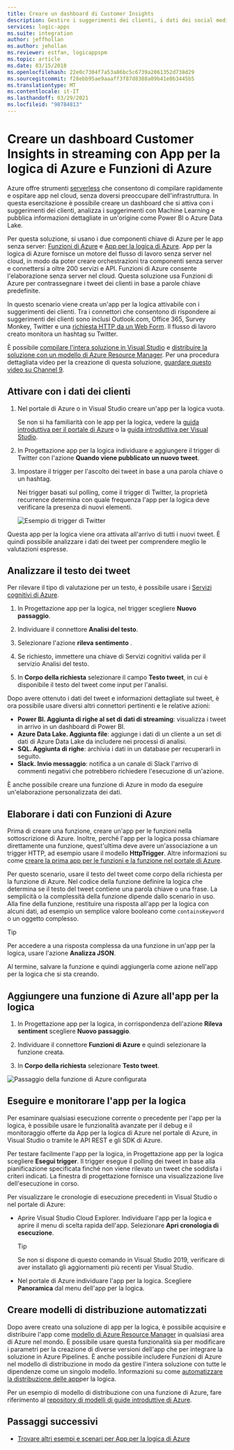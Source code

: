 ```yaml
---
title: Creare un dashboard di Customer Insights
description: Gestire i suggerimenti dei clienti, i dati dei social media e altro ancora creando un dashboard Customer Insights con App per la logica di Azure e Funzioni di Azure
services: logic-apps
ms.suite: integration
author: jeffhollan
ms.author: jehollan
ms.reviewer: estfan, logicappspm
ms.topic: article
ms.date: 03/15/2018
ms.openlocfilehash: 22e0c7304f7a53a86bc5c6739a2061352d738d29
ms.sourcegitcommit: f28ebb95ae9aaaff3f87d8388a09b41e0b3445b5
ms.translationtype: MT
ms.contentlocale: it-IT
ms.lasthandoff: 03/29/2021
ms.locfileid: "98784813"
---
```

# <a name="create-a-streaming-customer-insights-dashboard-with-azure-logic-apps-and-azure-functions"></a>Creare un dashboard Customer Insights in streaming con App per la logica di Azure e Funzioni di Azure

Azure offre strumenti [serverless](https://azure.microsoft.com/solutions/serverless/) che consentono di compilare rapidamente e ospitare app nel cloud, senza doversi preoccupare dell'infrastruttura. In questa esercitazione è possibile creare un dashboard che si attiva con i suggerimenti dei clienti, analizza i suggerimenti con Machine Learning e pubblica informazioni dettagliate in un'origine come Power BI o Azure Data Lake.

Per questa soluzione, si usano i due componenti chiave di Azure per le app senza server: [Funzioni di Azure](https://azure.microsoft.com/services/functions/) e [App per la logica di Azure](https://azure.microsoft.com/services/logic-apps/).
App per la logica di Azure fornisce un motore del flusso di lavoro senza server nel cloud, in modo da poter creare orchestrazioni tra componenti senza server e connettersi a oltre 200 servizi e API. Funzioni di Azure consente l'elaborazione senza server nel cloud. Questa soluzione usa Funzioni di Azure per contrassegnare i tweet dei clienti in base a parole chiave predefinite.

In questo scenario viene creata un'app per la logica attivabile con i suggerimenti dei clienti. Tra i connettori che consentono di rispondere ai suggerimenti dei clienti sono inclusi Outlook.com, Office 365, Survey Monkey, Twitter e una [richiesta HTTP da un Web Form](/archive/blogs/logicapps/calling-a-logic-app-from-an-html-form). Il flusso di lavoro creato monitora un hashtag su Twitter.

È possibile [compilare l'intera soluzione in Visual Studio](../logic-apps/quickstart-create-logic-apps-with-visual-studio.md) e [distribuire la soluzione con un modello di Azure Resource Manager](../logic-apps/logic-apps-deploy-azure-resource-manager-templates.md). Per una procedura dettagliata video per la creazione di questa soluzione, [guardare questo video su Channel 9](https://aka.ms/logicappsdemo). 

## <a name="trigger-on-customer-data"></a>Attivare con i dati dei clienti

1. Nel portale di Azure o in Visual Studio creare un'app per la logica vuota. 

   Se non si ha familiarità con le app per la logica, vedere la [guida introduttiva per il portale di Azure](../logic-apps/quickstart-create-first-logic-app-workflow.md) o la [guida introduttiva per Visual Studio](../logic-apps/quickstart-create-logic-apps-with-visual-studio.md).

2. In Progettazione app per la logica individuare e aggiungere il trigger di Twitter con l'azione **Quando viene pubblicato un nuovo tweet**.

3. Impostare il trigger per l'ascolto dei tweet in base a una parola chiave o un hashtag.

   Nei trigger basati sul polling, come il trigger di Twitter, la proprietà recurrence determina con quale frequenza l'app per la logica deve verificare la presenza di nuovi elementi.

   ![Esempio di trigger di Twitter][1]

Questa app per la logica viene ora attivata all'arrivo di tutti i nuovi tweet. È quindi possibile analizzare i dati dei tweet per comprendere meglio le valutazioni espresse. 

## <a name="analyze-tweet-text"></a>Analizzare il testo dei tweet

Per rilevare il tipo di valutazione per un testo, è possibile usare i [Servizi cognitivi di Azure](https://azure.microsoft.com/services/cognitive-services/).

1. In Progettazione app per la logica, nel trigger scegliere **Nuovo passaggio**.

2. Individuare il connettore **Analisi del testo**.

3. Selezionare l'azione **rileva sentimento** .

4. Se richiesto, immettere una chiave di Servizi cognitivi valida per il servizio Analisi del testo.

5. In **Corpo della richiesta** selezionare il campo **Testo tweet**, in cui è disponibile il testo del tweet come input per l'analisi.

Dopo avere ottenuto i dati del tweet e informazioni dettagliate sul tweet, è ora possibile usare diversi altri connettori pertinenti e le relative azioni:

* **Power BI. Aggiunta di righe al set di dati di streaming**: visualizza i tweet in arrivo in un dashboard di Power BI.
* **Azure Data Lake. Aggiunta file**: aggiunge i dati di un cliente a un set di dati di Azure Data Lake da includere nei processi di analisi.
* **SQL. Aggiunta di righe**: archivia i dati in un database per recuperarli in seguito.
* **Slack. Invio messaggio**: notifica a un canale di Slack l'arrivo di commenti negativi che potrebbero richiedere l'esecuzione di un'azione.

È anche possibile creare una funzione di Azure in modo da eseguire un'elaborazione personalizzata dei dati. 

## <a name="process-data-with-azure-functions"></a>Elaborare i dati con Funzioni di Azure

Prima di creare una funzione, creare un'app per le funzioni nella sottoscrizione di Azure. Inoltre, perché l'app per la logica possa chiamare direttamente una funzione, quest'ultima deve avere un'associazione a un trigger HTTP, ad esempio usare il modello **HttpTrigger**. Altre informazioni su come [creare la prima app per le funzioni e la funzione nel portale di Azure](../azure-functions/functions-get-started.md).

Per questo scenario, usare il testo del tweet come corpo della richiesta per la funzione di Azure. Nel codice della funzione definire la logica che determina se il testo del tweet contiene una parola chiave o una frase. La semplicità o la complessità della funzione dipende dallo scenario in uso.
Alla fine della funzione, restituire una risposta all'app per la logica con alcuni dati, ad esempio un semplice valore booleano come `containsKeyword` o un oggetto complesso.

> [!TIP]
> Per accedere a una risposta complessa da una funzione in un'app per la logica, usare l'azione **Analizza JSON**.

Al termine, salvare la funzione e quindi aggiungerla come azione nell'app per la logica che si sta creando.

## <a name="add-azure-function-to-logic-app"></a>Aggiungere una funzione di Azure all'app per la logica

1. In Progettazione app per la logica, in corrispondenza dell'azione **Rileva sentiment** scegliere **Nuovo passaggio**.

2. Individuare il connettore **Funzioni di Azure** e quindi selezionare la funzione creata.

3. In **Corpo della richiesta** selezionare **Testo tweet**.

![Passaggio della funzione di Azure configurata][2]

## <a name="run-and-monitor-your-logic-app"></a>Eseguire e monitorare l'app per la logica

Per esaminare qualsiasi esecuzione corrente o precedente per l'app per la logica, è possibile usare le funzionalità avanzate per il debug e il monitoraggio offerte da App per la logica di Azure nel portale di Azure, in Visual Studio o tramite le API REST e gli SDK di Azure.

Per testare facilmente l'app per la logica, in Progettazione app per la logica scegliere **Esegui trigger**. Il trigger esegue il polling dei tweet in base alla pianificazione specificata finché non viene rilevato un tweet che soddisfa i criteri indicati. La finestra di progettazione fornisce una visualizzazione live dell'esecuzione in corso.

Per visualizzare le cronologie di esecuzione precedenti in Visual Studio o nel portale di Azure: 

* Aprire Visual Studio Cloud Explorer. Individuare l'app per la logica e aprire il menu di scelta rapida dell'app. Selezionare **Apri cronologia di esecuzione**.

  > [!TIP]
  > Se non si dispone di questo comando in Visual Studio 2019, verificare di aver installato gli aggiornamenti più recenti per Visual Studio.

* Nel portale di Azure individuare l'app per la logica. Scegliere **Panoramica** dal menu dell'app per la logica. 

## <a name="create-automated-deployment-templates"></a>Creare modelli di distribuzione automatizzati

Dopo avere creato una soluzione di app per la logica, è possibile acquisire e distribuire l'app come [modello di Azure Resource Manager](../azure-resource-manager/templates/overview.md) in qualsiasi area di Azure nel mondo. È possibile usare questa funzionalità sia per modificare i parametri per la creazione di diverse versioni dell'app che per integrare la soluzione in Azure Pipelines. È anche possibile includere Funzioni di Azure nel modello di distribuzione in modo da gestire l'intera soluzione con tutte le dipendenze come un singolo modello. Informazioni su come [automatizzare la distribuzione delle app](logic-apps-azure-resource-manager-templates-overview.md)per la logica.

Per un esempio di modello di distribuzione con una funzione di Azure, fare riferimento al [repository di modelli di guide introduttive di Azure](https://github.com/Azure/azure-quickstart-templates/tree/master/101-function-app-create-dynamic).

## <a name="next-steps"></a>Passaggi successivi

* [Trovare altri esempi e scenari per App per la logica di Azure](logic-apps-examples-and-scenarios.md)

<!-- Image References -->
[1]: ./media/logic-apps-scenario-social-serverless/twitter.png
[2]: ./media/logic-apps-scenario-social-serverless/function.png